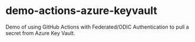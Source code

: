 # demo-actions-azure-keyvault

Demo of using GitHub Actions with Federated/ODIC Authentication to pull a secret from Azure Key Vault.
